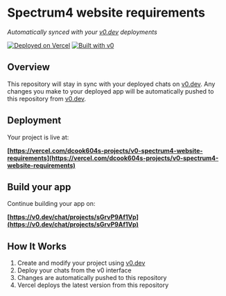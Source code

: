 # Spectrum4 website requirements

*Automatically synced with your [v0.dev](https://v0.dev) deployments*

[![Deployed on Vercel](https://img.shields.io/badge/Deployed%20on-Vercel-black?style=for-the-badge&logo=vercel)](https://vercel.com/dcook604s-projects/v0-spectrum4-website-requirements)
[![Built with v0](https://img.shields.io/badge/Built%20with-v0.dev-black?style=for-the-badge)](https://v0.dev/chat/projects/sGrvP9Af1Vp)

## Overview

This repository will stay in sync with your deployed chats on [v0.dev](https://v0.dev).
Any changes you make to your deployed app will be automatically pushed to this repository from [v0.dev](https://v0.dev).

## Deployment

Your project is live at:

**[https://vercel.com/dcook604s-projects/v0-spectrum4-website-requirements](https://vercel.com/dcook604s-projects/v0-spectrum4-website-requirements)**

## Build your app

Continue building your app on:

**[https://v0.dev/chat/projects/sGrvP9Af1Vp](https://v0.dev/chat/projects/sGrvP9Af1Vp)**

## How It Works

1. Create and modify your project using [v0.dev](https://v0.dev)
2. Deploy your chats from the v0 interface
3. Changes are automatically pushed to this repository
4. Vercel deploys the latest version from this repository